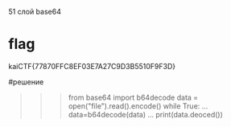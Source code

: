 
51 слой base64
# flag
kaiCTF{77870FFC8EF03E7A27C9D3B5510F9F3D}

#решение
>>> from base64 import b64decode
>>> data = open("file").read().encode()
>>> while True:
...	data=b64decode(data)
...
>>> print(data.deoced())

